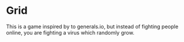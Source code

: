 # Grid

This is a game inspired by to generals.io, but instead of fighting people online, you are fighting a virus which randomly grow.
